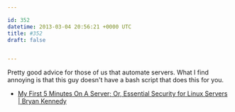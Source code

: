 ```yaml
---

id: 352
datetime: 2013-03-04 20:56:21 +0000 UTC
title: #352
draft: false


---
```


Pretty good advice for those of us that automate servers. What I find annoying is that this guy doesn't have a bash script that does this for you. 

 
 * [My First 5 Minutes On A Server; Or, Essential Security for Linux Servers | Bryan Kennedy](http://plusbryan.com/my-first-5-minutes-on-a-server-or-essential-security-for-linux-servers)


